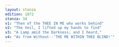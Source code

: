 ```yaml
---
layout: stanza
edition: 1872
stanza: 34
v1: "Then of the THEE IN ME who works behind"
v2: "The Veil, I lifted up my hands to find"
v3: "A Lamp amid the Darkness; and I heard,"
v4: "As from Without--'THE ME WITHIN THEE BLIND!'"
---
```

